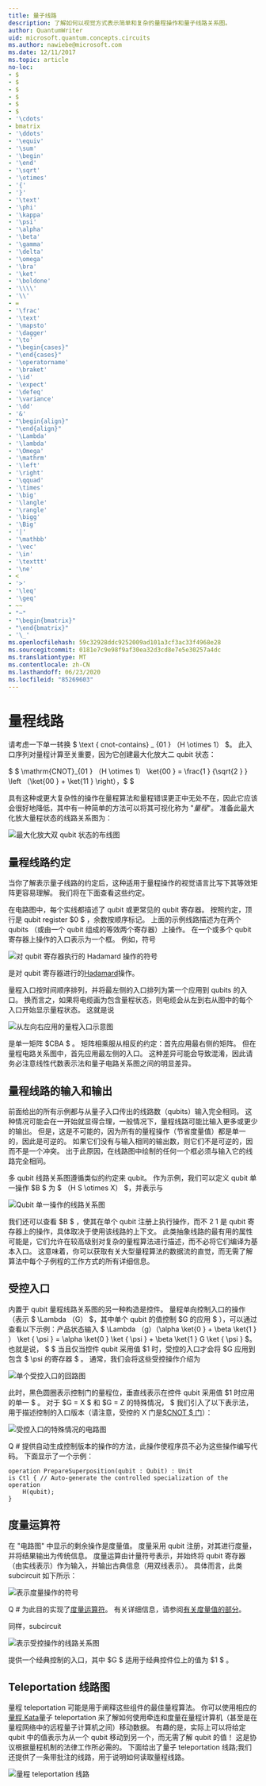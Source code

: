 ```yaml
---
title: 量子线路
description: 了解如何以视觉方式表示简单和复杂的量程操作和量子线路关系图。
author: QuantumWriter
uid: microsoft.quantum.concepts.circuits
ms.author: nawiebe@microsoft.com
ms.date: 12/11/2017
ms.topic: article
no-loc:
- $
- $
- $
- $
- $
- $
- '\cdots'
- bmatrix
- '\ddots'
- '\equiv'
- '\sum'
- '\begin'
- '\end'
- '\sqrt'
- '\otimes'
- '{'
- '}'
- '\text'
- '\phi'
- '\kappa'
- '\psi'
- '\alpha'
- '\beta'
- '\gamma'
- '\delta'
- '\omega'
- '\bra'
- '\ket'
- '\boldone'
- '\\\\'
- '\\'
- =
- '\frac'
- '\text'
- '\mapsto'
- '\dagger'
- '\to'
- "\begin{cases}"
- "\end{cases}"
- '\operatorname'
- '\braket'
- '\id'
- '\expect'
- '\defeq'
- '\variance'
- '\dd'
- '&'
- "\begin{align}"
- "\end{align}"
- '\Lambda'
- '\lambda'
- '\Omega'
- '\mathrm'
- '\left'
- '\right'
- '\qquad'
- '\times'
- '\big'
- '\langle'
- '\rangle'
- '\bigg'
- '\Big'
- '|'
- '\mathbb'
- '\vec'
- '\in'
- '\texttt'
- '\ne'
- <
- '>'
- '\leq'
- '\geq'
- ~~
- "~"
- "\begin{bmatrix}"
- "\end{bmatrix}"
- '\_'
ms.openlocfilehash: 59c32928ddc9252009ad101a3cf3ac33f4968e28
ms.sourcegitcommit: 0181e7c9e98f9af30ea32d3cd8e7e5e30257a4dc
ms.translationtype: MT
ms.contentlocale: zh-CN
ms.lasthandoff: 06/23/2020
ms.locfileid: "85269603"
---
```

# <a name="quantum-circuits"></a>量程线路
请考虑一下单一转换 $ \text { cnot-contains} _ {01 } （H \otimes 1） $。
此入口序列对量程计算至关重要，因为它创建最大化放大二 qubit 状态：

$ $ \mathrm{CNOT}_{01 } （H \otimes 1） \ket{00 } = \frac{1 } {\sqrt{2 } } \left （\ket{00 } + \ket{11 } \right），$ $

具有这种或更大复杂性的操作在量程算法和量程错误更正中无处不在，因此它应该会很好地降低，其中有一种简单的方法可以将其可视化称为 "*量程*"。
准备此最大化放大量程状态的线路关系图为：

<!--- ![](.\media\1.svg) --->
<!-- Can't find a way to easily center this... probably an extension needed:  -->
![最大化放大双 qubit 状态的布线图](~/media/1.svg)

## <a name="quantum-circuit-diagram-conventions"></a>量程线路约定
当你了解表示量子线路的约定后，这种适用于量程操作的视觉语言比写下其等效矩阵更容易理解。
我们将在下面查看这些约定。

在电路图中，每个实线都描述了 qubit 或更常见的 qubit 寄存器。
按照约定，顶行是 qubit register $0 $ ，余数按顺序标记。 上面的示例线路描述为在两个 qubits （或由一个 qubit 组成的等效两个寄存器）上操作。
在一个或多个 qubit 寄存器上操作的入口表示为一个框。
例如，符号

<!--- ![](.\media\2.svg) --->
<!-- Can't find a way to easily center this... probably an extension needed:  -->
![对 qubit 寄存器执行的 Hadamard 操作的符号](~/media/2.svg)

是对 qubit 寄存器进行的[Hadamard](xref:microsoft.quantum.intrinsic.h)操作。

量程入口按时间顺序排列，并将最左侧的入口排列为第一个应用到 qubits 的入口。
换而言之，如果将电缆画为包含量程状态，则电缆会从左到右从图中的每个入口开始显示量程状态。
这就是说 

<!--- ![](.\media\3.svg) --->
<!-- Can't find a way to easily center this... probably an extension needed:  -->
![从左向右应用的量程入口示意图](~/media/3.svg)

是单一矩阵 $CBA $ 。
矩阵相乘服从相反的约定：首先应用最右侧的矩阵。 但在量程电路关系图中，首先应用最左侧的入口。
这种差异可能会导致混淆，因此请务必注意线性代数表示法和量子电路关系图之间的明显差异。

## <a name="inputs-and-outputs-of-quantum-circuits"></a>量程线路的输入和输出
前面给出的所有示例都与从量子入口传出的线路数（qubits）输入完全相同。
这种情况可能会在一开始就显得合理，一般情况下，量程线路可能比输入更多或更少的输出。
但是，这是不可能的，因为所有的量程操作（节省度量值）都是单一的，因此是可逆的。
如果它们没有与输入相同的输出数，则它们不是可逆的，因而不是一个冲突。
出于此原因，在线路图中绘制的任何一个框必须与输入它的线路完全相同。

多 qubit 线路关系图遵循类似的约定来 qubit。
作为示例，我们可以定义 qubit 单一操作 $B $ 为 $ （H S \otimes X） $，并表示与

<!--- ![](.\media\4.svg) --->
<!-- Can't find a way to easily center this... probably an extension needed:  -->
![Qubit 单一操作的线路关系图](~/media/4.svg)

我们还可以查看 $B $ ，使其在单个 qubit 注册上执行操作，而不 2 1 是 qubit 寄存器上的操作，具体取决于使用该线路的上下文。 此类抽象线路的最有用的属性可能是，它们允许在较高级别对复杂的量程算法进行描述，而不必将它们编译为基本入口。
这意味着，你可以获取有关大型量程算法的数据流的直觉，而无需了解算法中每个子例程的工作方式的所有详细信息。

## <a name="controlled-gates"></a>受控入口
内置于 qubit 量程线路关系图的另一种构造是控件。
量程单向控制入口的操作（表示 $ \Lambda （G） $，其中单个 qubit 的值控制 $G 的应用 $ ），可以通过查看以下示例：产品状态输入 $ \Lambda （g）（\alpha \ket{0 } + \beta \ket{1 } ） \ket { \psi } = \alpha \ket{0 } \ket { \psi } + \beta \ket{1 } G \ket { \psi } $。
也就是说， $ $ 当且仅当控件 qubit 采用值 $1 时，受控的入口才会将 $G 应用到包含 $ \psi 的寄存器 $ 。
通常，我们会将这些受控操作介绍为

<!--- ![](.\media\5.svg) --->
<!-- Can't find a way to easily center this... probably an extension needed:  -->
![单个受控入口的回路图](~/media/5.svg)

此时，黑色圆圈表示控制门的量程位，垂直线表示在控件 qubit 采用值 $1 时应用的单一 $ 。
对于 $G = X $ 和 $G = Z 的特殊情况， $ 我们引入了以下表示法，用于描述控制的入口版本（请注意，受控的 X 门是[$CNOT $ 门](xref:microsoft.quantum.intrinsic.cnot)）：

<!--- ![](.\media\6.svg) --->
<!-- Can't find a way to easily center this... probably an extension needed:  -->
![受控入口的特殊情况的电路图](~/media/6.svg)

Q # 提供自动生成控制版本的操作的方法，此操作使程序员不必为这些操作编写代码。 下面显示了一个示例：

```qsharp
operation PrepareSuperposition(qubit : Qubit) : Unit
is Ctl { // Auto-generate the controlled specialization of the operation
    H(qubit);
}
```

## <a name="measurement-operator"></a>度量运算符
在 "电路图" 中显示的剩余操作是度量值。
度量采用 qubit 注册，对其进行度量，并将结果输出为传统信息。
度量运算由计量符号表示，并始终将 qubit 寄存器（由实线表示）作为输入，并输出古典信息（用双线表示）。
具体而言，此类 subcircuit 如下所示：

<!--- ![](.\media\7.svg) ---->
<!-- Can't find a way to easily center this... probably an extension needed:  -->
![表示度量操作的符号](~/media/7.svg)

Q # 为此目的实现了[度量运算符](xref:microsoft.quantum.intrinsic.measure)。
有关详细信息，请参阅[有关度量值的部分](xref:microsoft.quantum.libraries.standard.prelude#measurements)。

同样，subcircuit

<!--- ![](.\media\8.svg) --->
<!-- Can't find a way to easily center this... probably an extension needed:  -->
![表示受控操作的线路关系图](~/media/8.svg)

提供一个经典控制的入口，其中 $G $ 适用于经典控件位上的值为 $1 $ 。

## <a name="teleportation-circuit-diagram"></a>Teleportation 线路图
量程 teleportation 可能是用于阐释这些组件的最佳量程算法。
你可以使用相应的[量程 Kata](xref:microsoft.quantum.overview.katas)量子 teleportation 来了解如何使用牵连和度量在量程计算机（甚至是在量程网络中的远程量子计算机之间）移动数据。
有趣的是，实际上可以将给定 qubit 中的值表示为从一个 qubit 移动到另一个，而无需了解 qubit 的值！
这是协议根据量程机制的法律工作所必需的。
下面给出了量子 teleportation 线路;我们还提供了一条带批注的线路，用于说明如何读取量程线路。

<!--- ![](.\media\tp2.svg){ width=50% } --->
![量程 teleportation 线路](~/media/tp2.svg)
